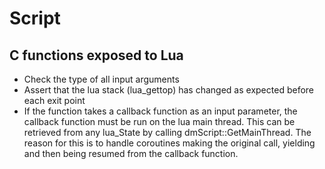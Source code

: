 Script
======

C functions exposed to Lua
--------------------------

* Check the type of all input arguments
* Assert that the lua stack (lua_gettop) has changed as expected before each exit point
* If the function takes a callback function as an input parameter, the callback function must be run on the lua main thread.
  This can be retrieved from any lua_State by calling dmScript::GetMainThread.
  The reason for this is to handle coroutines making the original call, yielding and then being resumed from the callback function.
